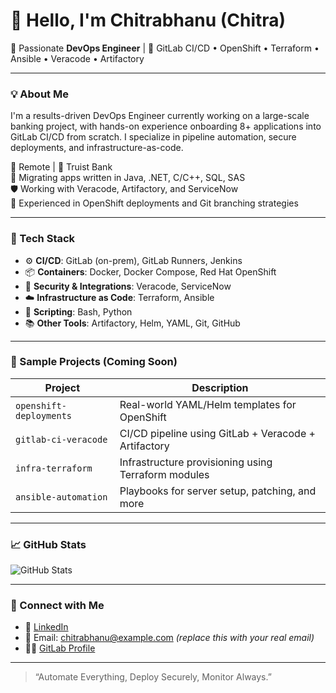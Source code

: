 # 👋 Hello, I'm Chitrabhanu (Chitra)

🚀 Passionate **DevOps Engineer** | 🔧 GitLab CI/CD • OpenShift • Terraform • Ansible • Veracode • Artifactory

---

### 💡 About Me

I'm a results-driven DevOps Engineer currently working on a large-scale banking project, with hands-on experience onboarding 8+ applications into GitLab CI/CD from scratch. I specialize in pipeline automation, secure deployments, and infrastructure-as-code.

📍 Remote | 🏦 Truist Bank  
🔁 Migrating apps written in Java, .NET, C/C++, SQL, SAS  
🛡️ Working with Veracode, Artifactory, and ServiceNow  
🚀 Experienced in OpenShift deployments and Git branching strategies  

---

### 🔧 Tech Stack

- ⚙️ **CI/CD**: GitLab (on-prem), GitLab Runners, Jenkins  
- 📦 **Containers**: Docker, Docker Compose, Red Hat OpenShift  
- 🧩 **Security & Integrations**: Veracode, ServiceNow  
- ☁️ **Infrastructure as Code**: Terraform, Ansible  
- 🐚 **Scripting**: Bash, Python  
- 📚 **Other Tools**: Artifactory, Helm, YAML, Git, GitHub  

---

### 📁 Sample Projects (Coming Soon)

| Project | Description |
|--------|-------------|
| `openshift-deployments` | Real-world YAML/Helm templates for OpenShift |
| `gitlab-ci-veracode` | CI/CD pipeline using GitLab + Veracode + Artifactory |
| `infra-terraform` | Infrastructure provisioning using Terraform modules |
| `ansible-automation` | Playbooks for server setup, patching, and more |

---

### 📈 GitHub Stats

![GitHub Stats](https://github-readme-stats.vercel.app/api?username=Chitrabhanu-cmd&show_icons=true&theme=radical)

---

### 🔗 Connect with Me

- 💼 [LinkedIn](https://www.linkedin.com/in/chitrabhanu-cmd)  
- 📧 Email: chitrabhanu@example.com *(replace this with your real email)*  
- 🧑‍💻 [GitLab Profile](https://gitlab.com/Chitrabhanu-cmd)

---

> “Automate Everything, Deploy Securely, Monitor Always.”
